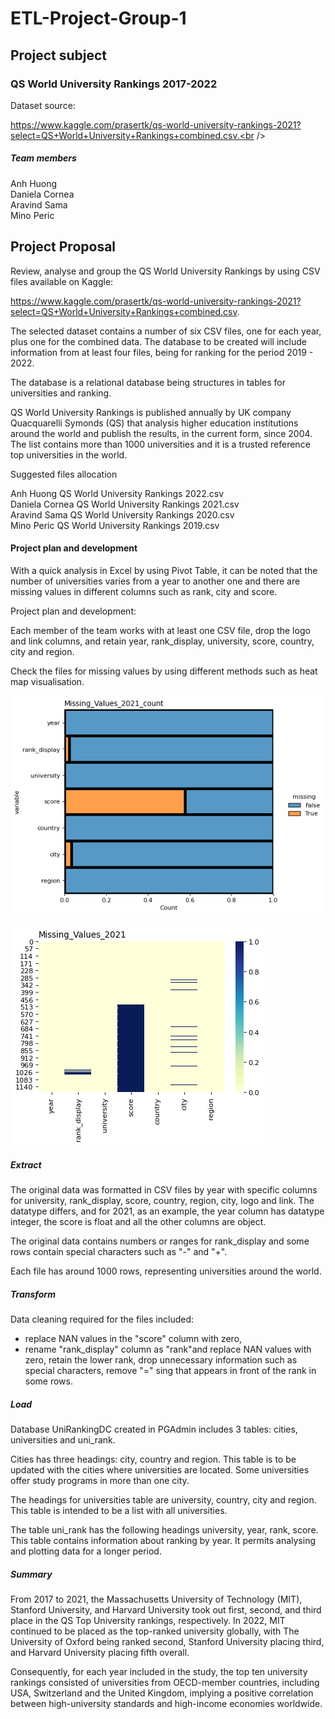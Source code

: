 # ETL-Project-Group-1

## Project subject  

### QS World University Rankings 2017-2022  

Dataset source:

https://www.kaggle.com/prasertk/qs-world-university-rankings-2021?select=QS+World+University+Rankings+combined.csv.<br />

##### Team members

Anh Huong<br />
Daniela Cornea<br />
Aravind Sama<br />
Mino Peric<br />

## Project Proposal

Review, analyse and group the QS World University Rankings by using CSV files available on Kaggle:

https://www.kaggle.com/prasertk/qs-world-university-rankings-2021?select=QS+World+University+Rankings+combined.csv.  

The selected dataset contains a number of six CSV files, one for each year, plus one for the combined data. The database to be created will include information from at least four files, being for ranking for the period 2019 - 2022.  

The database is a relational database being structures in tables for universities and ranking. 

QS World University Rankings is published annually by UK company Quacquarelli Symonds (QS) that analysis higher education institutions around the world and publish the results, in the current form, since 2004. The list contains more than 1000 universities and it is a trusted reference top universities in the world. 

Suggested files allocation<br />

Anh Huong QS World University Rankings 2022.csv<br />
Daniela Cornea QS World University Rankings 2021.csv<br />
Aravind Sama QS World University Rankings 2020.csv<br />
Mino Peric QS World University Rankings 2019.csv<br />

#### Project plan and development<br />

With a quick analysis in Excel by using Pivot Table, it can be noted that the number of universities varies from a year to another one and there are missing values in different columns such as rank, city and score. 

Project plan and development:

Each member of the team works with at least one CSV file, drop the logo and link columns, and retain year, rank_display, university, score, country, city and region.

Check the files for missing values by using different methods such as heat map visualisation.

![Missing_Values_2021_count](Output_DC/visualizing_missing_data_2021_count.png)  

![Missing_Values_2021](Output_DC/visualizing_missing_values_2021.png)  

##### Extract

The original data was formatted in CSV files by year with specific columns for university, rank_display, score, country, region, city, logo and link. The datatype differs, and for 2021, as an example, the year column has datatype integer, the score is float and all the other columns are object.

The original data contains numbers or ranges for rank_display and some rows contain special characters such as "-" and "+".

Each file has around 1000 rows, representing universities around the world.

##### Transform

Data cleaning required for the files included:   

- replace NAN values in the "score" column with zero,   
- rename "rank_display" column as "rank"and replace NAN values with zero, retain the lower rank, drop unnecessary information such as special characters, remove "=" sing that appears in front of the rank in some rows.

##### Load

Database UniRankingDC created in PGAdmin includes 3 tables: cities, universities and uni_rank.

Cities has three headings: city, country and region. This table is to be updated with the cities where universities are located. Some universities offer study programs in more than one city.

The headings for universities table are university, country, city and region. This table is intended to be a list with all universities.

The table uni_rank has the following headings university, year, rank, score. This table contains information about ranking by year. It permits analysing and plotting data for a longer period.

##### Summary

From 2017 to 2021, the Massachusetts University of Technology (MIT), Stanford University, and Harvard University took out first, second, and third place in the QS Top University rankings, respectively. In 2022, MIT continued to be placed as the top-ranked university globally, with The University of Oxford being ranked second, Stanford University placing third, and Harvard University placing fifth overall. 

Consequently, for each year included in the study, the top ten university rankings consisted of universities from OECD-member countries, including USA, Switzerland and the United Kingdom, implying a positive correlation between high-university standards and high-income economies worldwide.

